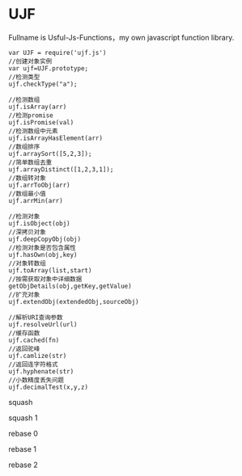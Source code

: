 # UJF
Fullname is Usful-Js-Functions，my own javascript function library.

```
var UJF = require('ujf.js')
//创建对象实例
var ujf=UJF.prototype;
//检测类型
ujf.checkType("a");

//检测数组
ujf.isArray(arr)
//检测promise
ujf.isPromise(val)
//检测数组中元素
ujf.isArrayHasElement(arr)
//数组排序
ujf.arraySort([5,2,3]);
//简单数组去重
ujf.arrayDistinct([1,2,3,1]);
//数组转对象
ujf.arrToObj(arr)
//数组最小值
ujf.arrMin(arr)

//检测对象
ujf.isObject(obj)
//深拷贝对象
ujf.deepCopyObj(obj)
//检测对象是否包含属性
ujf.hasOwn(obj,key)
//对象转数组
ujf.toArray(list,start)
//按需获取对象中详细数据
getObjDetails(obj,getKey,getValue)
//扩充对象
ujf.extendObj(extendedObj,sourceObj)

//解析URI查询参数
ujf.resolveUrl(url)
//缓存函数
ujf.cached(fn)
//返回驼峰
ujf.camlize(str)
//返回连字符格式
ujf.hyphenate(str)
//小数精度丢失问题
ujf.decimalTest(x,y,z)
```

squash

squash 1

rebase 0

rebase 1

rebase 2